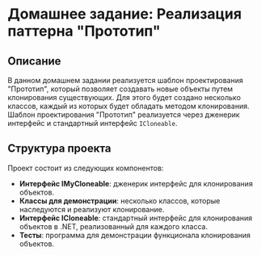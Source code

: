 # Домашнее задание: Реализация паттерна "Прототип"

## Описание

В данном домашнем задании реализуется шаблон проектирования "Прототип", который позволяет создавать новые объекты путем клонирования существующих. Для этого будет создано несколько классов, каждый из которых будет обладать методом клонирования. Шаблон проектирования "Прототип" реализуется через дженерик интерфейс и стандартный интерфейс `ICloneable`.

## Структура проекта

Проект состоит из следующих компонентов:

- **Интерфейс IMyCloneable**: дженерик интерфейс для клонирования объектов.
- **Классы для демонстрации**: несколько классов, которые наследуются и реализуют клонирование.
- **Интерфейс ICloneable**: стандартный интерфейс для клонирования объектов в .NET, реализованный для каждого класса.
- **Тесты**: программа для демонстрации функционала клонирования объектов.
